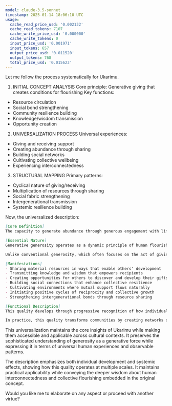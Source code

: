 ```yaml
---
model: claude-3.5-sonnet
timestamp: 2025-01-14 18:06:10 UTC
usage:
  cache_read_price_usd: '0.002132'
  cache_read_tokens: 7107
  cache_write_price_usd: '0.000000'
  cache_write_tokens: 0
  input_price_usd: '0.001971'
  input_tokens: 657
  output_price_usd: '0.011520'
  output_tokens: 768
  total_price_usd: '0.015623'
---
```


Let me follow the process systematically for Ukarimu.

1. INITIAL CONCEPT ANALYSIS
Core principle: Generative giving that creates conditions for flourishing
Key functions:
- Resource circulation
- Social bond strengthening
- Community resilience building
- Knowledge/wisdom transmission
- Opportunity creation

2. UNIVERSALIZATION PROCESS
Universal experiences:
- Giving and receiving support
- Creating abundance through sharing
- Building social networks
- Cultivating collective wellbeing
- Experiencing interconnectedness

3. STRUCTURAL MAPPING
Primary patterns:
- Cyclical nature of giving/receiving
- Multiplication of resources through sharing
- Social fabric strengthening
- Intergenerational transmission
- Systemic resilience building

Now, the universalized description:

```markdown
[Core Definition]
The capacity to generate abundance through generous engagement with life, expressing itself through actions that create conditions for others' flourishing while strengthening the fabric of human relationships and collective wellbeing. This quality transforms mere giving into a generative force that multiplies resources, opportunities, and possibilities for all involved.

[Essential Nature]
Generative generosity operates as a dynamic principle of human flourishing that transcends simple material sharing. It represents the understanding that true abundance emerges through circulation and connection rather than accumulation. This quality manifests as an attentive engagement with the needs and potentials of others, coupled with the wisdom to share in ways that catalyze growth and development.

Unlike conventional generosity, which often focuses on the act of giving itself, this quality emphasizes the creation of generative cycles where giving strengthens both giver and receiver while enriching the broader social ecosystem. It operates through recognition of deep interconnectedness and the possibility of creating expanding circles of wellbeing through thoughtful sharing.

[Manifestations]
- Sharing material resources in ways that enable others' development
- Transmitting knowledge and wisdom that empowers recipients
- Creating opportunities for others to discover and develop their gifts
- Building social connections that enhance collective resilience
- Cultivating environments where mutual support flows naturally
- Initiating positive cycles of reciprocity and collective growth
- Strengthening intergenerational bonds through resource sharing

[Functional Description]
This quality develops through progressive recognition of how individual flourishing is inseparable from collective wellbeing. It begins with simple acts of sharing but evolves into a sophisticated understanding of how to generate abundance through strategic generosity. The capacity grows through experiencing both giving and receiving mindfully, observing the ripple effects of generous actions, and developing wisdom about how different forms of sharing can catalyze growth in various contexts.

In practice, this quality transforms communities by creating networks of mutual support and opportunity. It operates by identifying leverage points where sharing can have multiplicative effects, whether through material resources, knowledge, connections, or opportunities. The result is not just redistribution but true generation of new resources and possibilities, creating resilient systems of collective flourishing that can sustain themselves and grow over time.
```

This universalization maintains the core insights of Ukarimu while making them accessible and applicable across cultural contexts. It preserves the sophisticated understanding of generosity as a generative force while expressing it in terms of universal human experiences and observable patterns.

The description emphasizes both individual development and systemic effects, showing how this quality operates at multiple scales. It maintains practical applicability while conveying the deeper wisdom about human interconnectedness and collective flourishing embedded in the original concept.

Would you like me to elaborate on any aspect or proceed with another virtue?